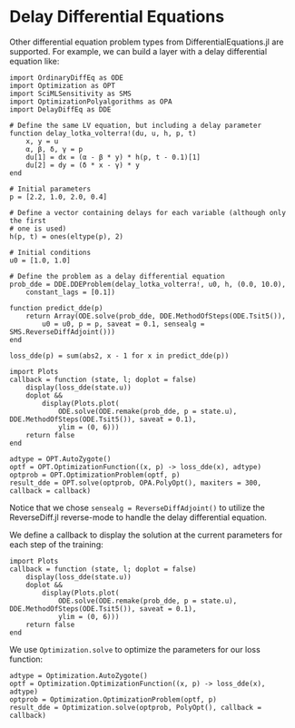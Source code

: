 # Delay Differential Equations

Other differential equation problem types from DifferentialEquations.jl are
supported. For example, we can build a layer with a delay differential equation
like:

```@example dde
import OrdinaryDiffEq as ODE
import Optimization as OPT
import SciMLSensitivity as SMS
import OptimizationPolyalgorithms as OPA
import DelayDiffEq as DDE

# Define the same LV equation, but including a delay parameter
function delay_lotka_volterra!(du, u, h, p, t)
    x, y = u
    α, β, δ, γ = p
    du[1] = dx = (α - β * y) * h(p, t - 0.1)[1]
    du[2] = dy = (δ * x - γ) * y
end

# Initial parameters
p = [2.2, 1.0, 2.0, 0.4]

# Define a vector containing delays for each variable (although only the first
# one is used)
h(p, t) = ones(eltype(p), 2)

# Initial conditions
u0 = [1.0, 1.0]

# Define the problem as a delay differential equation
prob_dde = DDE.DDEProblem(delay_lotka_volterra!, u0, h, (0.0, 10.0),
    constant_lags = [0.1])

function predict_dde(p)
    return Array(ODE.solve(prob_dde, DDE.MethodOfSteps(ODE.Tsit5()),
        u0 = u0, p = p, saveat = 0.1, sensealg = SMS.ReverseDiffAdjoint()))
end

loss_dde(p) = sum(abs2, x - 1 for x in predict_dde(p))

import Plots
callback = function (state, l; doplot = false)
    display(loss_dde(state.u))
    doplot &&
        display(Plots.plot(
            ODE.solve(ODE.remake(prob_dde, p = state.u), DDE.MethodOfSteps(ODE.Tsit5()), saveat = 0.1),
            ylim = (0, 6)))
    return false
end

adtype = OPT.AutoZygote()
optf = OPT.OptimizationFunction((x, p) -> loss_dde(x), adtype)
optprob = OPT.OptimizationProblem(optf, p)
result_dde = OPT.solve(optprob, OPA.PolyOpt(), maxiters = 300, callback = callback)
```

Notice that we chose `sensealg = ReverseDiffAdjoint()` to utilize the ReverseDiff.jl
reverse-mode to handle the delay differential equation.

We define a callback to display the solution at the current parameters for each step of the training:

```@example dde
import Plots
callback = function (state, l; doplot = false)
    display(loss_dde(state.u))
    doplot &&
        display(Plots.plot(
            ODE.solve(ODE.remake(prob_dde, p = state.u), DDE.MethodOfSteps(ODE.Tsit5()), saveat = 0.1),
            ylim = (0, 6)))
    return false
end
```

We use `Optimization.solve` to optimize the parameters for our loss function:

```@example dde
adtype = Optimization.AutoZygote()
optf = Optimization.OptimizationFunction((x, p) -> loss_dde(x), adtype)
optprob = Optimization.OptimizationProblem(optf, p)
result_dde = Optimization.solve(optprob, PolyOpt(), callback = callback)
```
